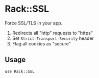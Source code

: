 Rack::SSL
=========

Force SSL/TLS in your app.

1. Redirects all "http" requests to "https"
2. Set `Strict-Transport-Security` header
3. Flag all cookies as "secure"

Usage
-----

    use Rack::SSL

